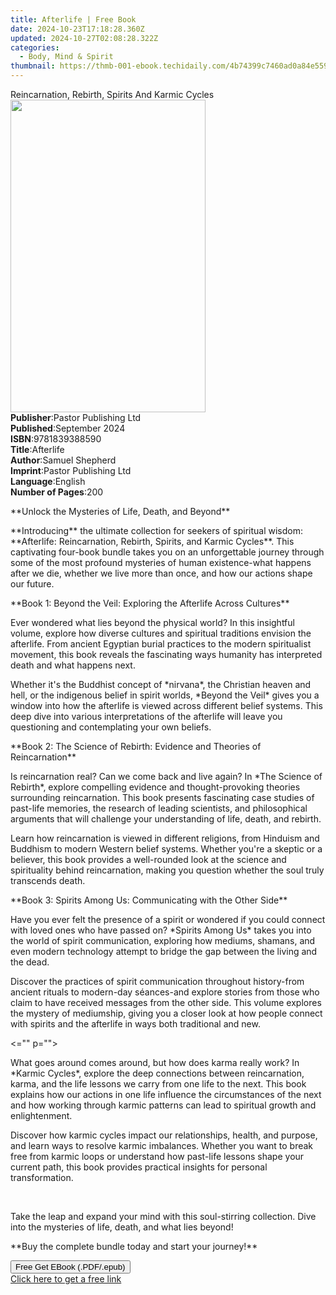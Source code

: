 ```yaml
---
title: Afterlife | Free Book
date: 2024-10-23T17:18:28.360Z
updated: 2024-10-27T02:08:28.322Z
categories:
  - Body, Mind & Spirit
thumbnail: https://thmb-001-ebook.techidaily.com/4b74399c7460ad0a84e559654b847c583d2b0846361a55849adc02944dcec7cc.jpg
---
```

<main id="book-container">
  <div class="flex flex-col">
    <div class="book-brief flex-1 py-6 px-4 sm:p-6 md:py-10 md:px-8">
      <!-- brief-->
      <div class="book-brief-main">
        Reincarnation, Rebirth, Spirits And Karmic Cycles
      </div>
    </div>
    <div
      class="book-meta-info flex-1 grid gap-4 col-start-1 col-end-3 row-start-1 sm:mb-6 sm:grid-cols-4 lg:gap-6 lg:col-start-2 lg:row-end-6 lg:row-span-6 lg:mb-0"
    >
      <div
        class="book-meta-info-left place-content-center mt-4 p-4 text-sm leading-6 col-start-2 col-span-2 dark:text-slate-400"
      >
        <img
          class="w-full h-500 object-cover rounded-lg sm:h-255 sm:col-span-2 lg:col-span-full"
          src="https://img-001-ebook.techidaily.com/5d9c38d3b4bfef8a61bc6540b79f23cdb2b478d70a8698c33371def57d719d8e.jpg"
          alt=""
          width="312"
          height="500"
        />
      </div>
      <div
        class="book-meta-info-right mt-2 col-start-1 row-start-2 col-span-3 self-center"
      >
        <!-- meta data  -->
        <div class="flex flex-col px-4 md:px-8">
          <div class="flex-1">
            <strong>Publisher</strong>:<span class="px-2"
              >Pastor Publishing Ltd</span
            >
          </div>
          <div class="flex-1">
            <strong>Published</strong>:<span class="px-2">September 2024</span>
          </div>
          <div class="flex-1">
            <strong>ISBN</strong>:<span class="px-2">9781839388590</span>
          </div>
          <div class="flex-1">
            <strong>Title</strong>:<span class="px-2">Afterlife</span>
          </div>
          <div class="flex-1">
            <strong>Author</strong>:<span class="px-2">Samuel Shepherd</span>
          </div>
          <div class="flex-1">
            <strong>Imprint</strong>:<span class="px-2"
              >Pastor Publishing Ltd</span
            >
          </div>
          <div class="flex-1">
            <strong>Language</strong>:<span class="px-2">English</span>
          </div>
          <div class="flex-1">
            <strong>Number of Pages</strong>:<span class="px-2">200</span>
          </div>
        </div>
      </div>
    </div>
    <div class="book-description flex-1 py-6 px-4 sm:p-6 md:py-10 md:px-8">
      <div class="book-description-main">
        <div accordion-content="" id="description">
          <p>**Unlock the Mysteries of Life, Death, and Beyond**</p>
          <p>
            **Introducing** the ultimate collection for seekers of spiritual
            wisdom: **Afterlife: Reincarnation, Rebirth, Spirits, and Karmic
            Cycles**. This captivating four-book bundle takes you on an
            unforgettable journey through some of the most profound mysteries of
            human existence-what happens after we die, whether we live more than
            once, and how our actions shape our future.
          </p>
          <p>
            **Book 1: Beyond the Veil: Exploring the Afterlife Across Cultures**
          </p>
          <p>
            Ever wondered what lies beyond the physical world? In this
            insightful volume, explore how diverse cultures and spiritual
            traditions envision the afterlife. From ancient Egyptian burial
            practices to the modern spiritualist movement, this book reveals the
            fascinating ways humanity has interpreted death and what happens
            next.
          </p>
          <p>
            Whether it's the Buddhist concept of *nirvana*, the Christian heaven
            and hell, or the indigenous belief in spirit worlds, *Beyond the
            Veil* gives you a window into how the afterlife is viewed across
            different belief systems. This deep dive into various
            interpretations of the afterlife will leave you questioning and
            contemplating your own beliefs.
          </p>
          <p>
            **Book 2: The Science of Rebirth: Evidence and Theories of
            Reincarnation**
          </p>
          <p>
            Is reincarnation real? Can we come back and live again? In *The
            Science of Rebirth*, explore compelling evidence and
            thought-provoking theories surrounding reincarnation. This book
            presents fascinating case studies of past-life memories, the
            research of leading scientists, and philosophical arguments that
            will challenge your understanding of life, death, and rebirth.
          </p>
          <p>
            Learn how reincarnation is viewed in different religions, from
            Hinduism and Buddhism to modern Western belief systems. Whether
            you're a skeptic or a believer, this book provides a well-rounded
            look at the science and spirituality behind reincarnation, making
            you question whether the soul truly transcends death.
          </p>
          <p>**Book 3: Spirits Among Us: Communicating with the Other Side**</p>
          <p>
            Have you ever felt the presence of a spirit or wondered if you could
            connect with loved ones who have passed on? *Spirits Among Us* takes
            you into the world of spirit communication, exploring how mediums,
            shamans, and even modern technology attempt to bridge the gap
            between the living and the dead.
          </p>
          <p>
            Discover the practices of spirit communication throughout
            history-from ancient rituals to modern-day séances-and explore
            stories from those who claim to have received messages from the
            other side. This volume explores the mystery of mediumship, giving
            you a closer look at how people connect with spirits and the
            afterlife in ways both traditional and new.
          </p>
          &lt;="" p=""&gt;
          <p></p>
          <p>
            What goes around comes around, but how does karma really work? In
            *Karmic Cycles*, explore the deep connections between reincarnation,
            karma, and the life lessons we carry from one life to the next. This
            book explains how our actions in one life influence the
            circumstances of the next and how working through karmic patterns
            can lead to spiritual growth and enlightenment.
          </p>
          <p>
            Discover how karmic cycles impact our relationships, health, and
            purpose, and learn ways to resolve karmic imbalances. Whether you
            want to break free from karmic loops or understand how past-life
            lessons shape your current path, this book provides practical
            insights for personal transformation.
          </p>
          <p><br /></p>
          <p>
            Take the leap and expand your mind with this soul-stirring
            collection. Dive into the mysteries of life, death, and what lies
            beyond!
          </p>
          <p>**Buy the complete bundle today and start your journey!**</p>
        </div>
        <div class="accordion-fader"></div>
      </div>
    </div>
    <div class="book-excerpts flex-1 py-6 px-4 sm:p-6 md:py-10 md:px-8"></div>
    <div
      class="book-about-author flex-1 py-6 px-4 sm:p-6 md:py-10 md:px-8"
    ></div>
    <div class="book-free-get flex-1 py-6 px-4 sm:p-6 md:py-10 md:px-8">
      <button
        id="btn-free-get"
        class="bg-blue-500 hover:bg-blue-700 text-white font-bold py-2 px-4 rounded"
      >
        Free Get EBook (.PDF/.epub)
      </button>
      <div id="countdown-display" class="px-2 text-lg mt-2"></div>
      <a
        id="free-link"
        class="hidden bg-blue-500 hover:bg-blue-700 text-white font-bold py-2 px-4 rounded"
        href="https://www.ebooks.com/en-us/book/211461812/afterlife/samuel-shepherd/"
        target="_blank"
        >Click here to get a free link</a
      >
    </div>
    <script>
      let countdownTime = 0;
      let countdownInterval = null;
      document
        .getElementById('btn-free-get')
        .addEventListener('click', startCountdown);
      function startCountdown() {
        countdownTime = new Date().getTime() + 60000 * 3;
        countdownInterval = setInterval(updateCountdown, 1000);
        document.getElementById('btn-free-get').disabled = true;
        document
          .getElementById('btn-free-get')
          .classList.add('bg-gray-500', 'cursor-not-allowed');
      }
      function updateCountdown() {
        let currentTime = new Date().getTime();
        let timeLeft = countdownTime - currentTime;
        let secondsLeft = Math.floor(timeLeft / 1000);
        document.getElementById('countdown-display').innerHTML =
          `Remaining time: ${secondsLeft} seconds.`;
        if (secondsLeft <= 0) {
          clearInterval(countdownInterval);
          document.getElementById('btn-free-get').classList.add('hidden');
          document.getElementById('free-link').classList.remove('hidden');
          document.getElementById('countdown-display').innerHTML = '';
        }
      }
    </script>
  </div>
</main>

<ins class="adsbygoogle"
      style="display:block"
      data-ad-client="ca-pub-7571918770474297"
      data-ad-slot="8358498916"
      data-ad-format="auto"
      data-full-width-responsive="true"></ins>
    